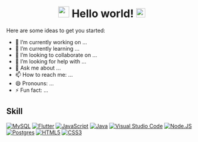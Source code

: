 <h1 align="center"><img src="https://github.com/TheDudeThatCode/TheDudeThatCode/blob/master/Assets/Hi.gif" width="29px"> Hello world!&nbsp;<img src="https://github.com/TheDudeThatCode/TheDudeThatCode/blob/master/Assets/Earth.gif" width="24px"> </h1>
Here are some ideas to get you started:

- 🔭 I’m currently working on ...
- 🌱 I’m currently learning ...
- 👯 I’m looking to collaborate on ...
- 🤔 I’m looking for help with ...
- 💬 Ask me about ...
- 📫 How to reach me: ...
- 😄 Pronouns: ...
- ⚡ Fun fact: ...

## Skill
[![MySQL](https://img.shields.io/badge/MySQL-4479A1?style=for-the-badge&logo=mysql&logoColor=white&labelColor=101010)]()
[![Flutter](https://img.shields.io/badge/MariaDB-0095D5?style=for-the-badge&logo=MariaDB&logoColor=white&labelColor=101010)]()
[![JavaScript](https://img.shields.io/badge/JavaScript-F7DF1E?style=for-the-badge&logo=javascript&logoColor=white&labelColor=101010)]()
[![Java](https://img.shields.io/badge/Java-red?style=for-the-badge&logo=java&logoColor=white&labelColor=101010)]()
[![Visual Studio Code](https://img.shields.io/badge/VisualStudio-Code-0071BC?style=for-the-badge&logo=visual-studio-code&logoColor=white&labelColor=101010)]()
[![Node.JS](https://img.shields.io/badge/Node-JS-339933?style=for-the-badge&logo=node.js&logoColor=white&labelColor=101010)]()
[![Postgres](https://img.shields.io/badge/PostgreSQL-0088CC?style=for-the-badge&logo=postgreSQL&logoColor=white&labelColor=101010)]()
[![HTML5](https://img.shields.io/badge/HTML-red?style=for-the-badge&logo=html5&logoColor=white&labelColor=101010)]()
[![CSS3](https://img.shields.io/badge/CSS3-yellow?style=for-the-badge&logo=css3&logoColor=white&labelColor=101010)]()
